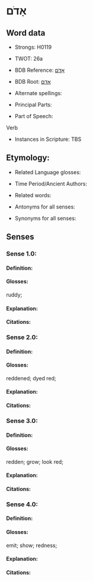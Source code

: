 # אָדֹם

<!-- Status: S2="NeedsEdits" -->
<!-- Lexica used for edits:   -->

## Word data

* Strongs: H0119

* TWOT: 26a

* BDB Reference: [אָדֹם](rc://en/bdb/dict/a.bd.ab)

* BDB Root: [אדם](rc://en/bdb/dict/a.bd.aa)

* Alternate spellings:

* Principal Parts:

* Part of Speech:

Verb

* Instances in Scripture: TBS

## Etymology:

* Related Language glosses:

* Time Period/Ancient Authors:

* Related words:

* Antonyms for all senses:

* Synonyms for all senses:

## Senses

### Sense 1.0:

#### Definition:

#### Glosses:

ruddy; 

#### Explanation:

#### Citations:



### Sense 2.0:

#### Definition:

#### Glosses:

reddened; dyed red; 

#### Explanation:

#### Citations:



### Sense 3.0:

#### Definition:

#### Glosses:

redden; grow; look red; 

#### Explanation:

#### Citations:



### Sense 4.0:

#### Definition:

#### Glosses:

emit; show; redness; 

#### Explanation:

#### Citations:



